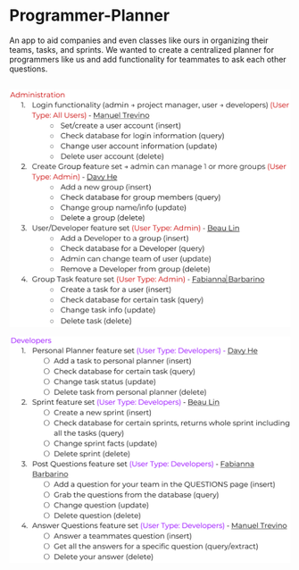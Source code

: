 # Programmer-Planner
An app to aid companies and even classes like ours in organizing their teams, tasks, and sprints. We wanted to create a centralized planner for programmers like us and add functionality for teammates to ask each other questions.
##
![Administration](/images/Administration.PNG)

![Developers](/images/Developers.PNG)

